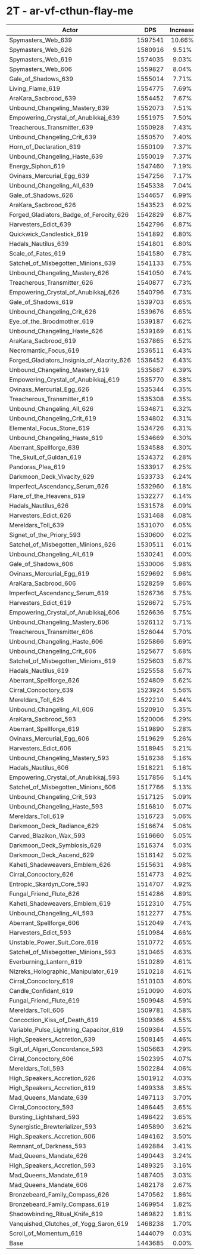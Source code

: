 # 2T - ar-vf-cthun-flay-me
| Actor | DPS | Increase |
|---|:---:|:---:|
|Spymasters_Web_639|1597541|10.66%|
|Spymasters_Web_626|1580916|9.51%|
|Spymasters_Web_619|1574035|9.03%|
|Spymasters_Web_606|1559827|8.04%|
|Gale_of_Shadows_639|1555014|7.71%|
|Living_Flame_619|1554775|7.69%|
|AraKara_Sacbrood_639|1554452|7.67%|
|Unbound_Changeling_Mastery_639|1552073|7.51%|
|Empowering_Crystal_of_Anubikkaj_639|1551975|7.50%|
|Treacherous_Transmitter_639|1550928|7.43%|
|Unbound_Changeling_Crit_639|1550570|7.40%|
|Horn_of_Declaration_619|1550109|7.37%|
|Unbound_Changeling_Haste_639|1550019|7.37%|
|Energy_Siphon_619|1547460|7.19%|
|Ovinaxs_Mercurial_Egg_639|1547256|7.17%|
|Unbound_Changeling_All_639|1545338|7.04%|
|Gale_of_Shadows_626|1544657|6.99%|
|AraKara_Sacbrood_626|1543523|6.92%|
|Forged_Gladiators_Badge_of_Ferocity_626|1542829|6.87%|
|Harvesters_Edict_639|1542796|6.87%|
|Quickwick_Candlestick_619|1541892|6.80%|
|Hadals_Nautilus_639|1541801|6.80%|
|Scale_of_Fates_619|1541580|6.78%|
|Satchel_of_Misbegotten_Minions_639|1541133|6.75%|
|Unbound_Changeling_Mastery_626|1541050|6.74%|
|Treacherous_Transmitter_626|1540877|6.73%|
|Empowering_Crystal_of_Anubikkaj_626|1540796|6.73%|
|Gale_of_Shadows_619|1539703|6.65%|
|Unbound_Changeling_Crit_626|1539676|6.65%|
|Eye_of_the_Broodmother_619|1539187|6.62%|
|Unbound_Changeling_Haste_626|1539169|6.61%|
|AraKara_Sacbrood_619|1537865|6.52%|
|Necromantic_Focus_619|1536511|6.43%|
|Forged_Gladiators_Insignia_of_Alacrity_626|1536452|6.43%|
|Unbound_Changeling_Mastery_619|1535867|6.39%|
|Empowering_Crystal_of_Anubikkaj_619|1535770|6.38%|
|Ovinaxs_Mercurial_Egg_626|1535344|6.35%|
|Treacherous_Transmitter_619|1535308|6.35%|
|Unbound_Changeling_All_626|1534871|6.32%|
|Unbound_Changeling_Crit_619|1534802|6.31%|
|Elemental_Focus_Stone_619|1534726|6.31%|
|Unbound_Changeling_Haste_619|1534669|6.30%|
|Aberrant_Spellforge_639|1534588|6.30%|
|The_Skull_of_Guldan_619|1534372|6.28%|
|Pandoras_Plea_619|1533917|6.25%|
|Darkmoon_Deck_Vivacity_629|1533733|6.24%|
|Imperfect_Ascendancy_Serum_626|1532960|6.18%|
|Flare_of_the_Heavens_619|1532277|6.14%|
|Hadals_Nautilus_626|1531578|6.09%|
|Harvesters_Edict_626|1531468|6.08%|
|Mereldars_Toll_639|1531070|6.05%|
|Signet_of_the_Priory_593|1530600|6.02%|
|Satchel_of_Misbegotten_Minions_626|1530511|6.01%|
|Unbound_Changeling_All_619|1530241|6.00%|
|Gale_of_Shadows_606|1530006|5.98%|
|Ovinaxs_Mercurial_Egg_619|1529692|5.96%|
|AraKara_Sacbrood_606|1528259|5.86%|
|Imperfect_Ascendancy_Serum_619|1526736|5.75%|
|Harvesters_Edict_619|1526672|5.75%|
|Empowering_Crystal_of_Anubikkaj_606|1526636|5.75%|
|Unbound_Changeling_Mastery_606|1526112|5.71%|
|Treacherous_Transmitter_606|1526044|5.70%|
|Unbound_Changeling_Haste_606|1525866|5.69%|
|Unbound_Changeling_Crit_606|1525677|5.68%|
|Satchel_of_Misbegotten_Minions_619|1525603|5.67%|
|Hadals_Nautilus_619|1525558|5.67%|
|Aberrant_Spellforge_626|1524809|5.62%|
|Cirral_Concoctory_639|1523924|5.56%|
|Mereldars_Toll_626|1522210|5.44%|
|Unbound_Changeling_All_606|1520910|5.35%|
|AraKara_Sacbrood_593|1520006|5.29%|
|Aberrant_Spellforge_619|1519890|5.28%|
|Ovinaxs_Mercurial_Egg_606|1519629|5.26%|
|Harvesters_Edict_606|1518945|5.21%|
|Unbound_Changeling_Mastery_593|1518238|5.16%|
|Hadals_Nautilus_606|1518221|5.16%|
|Empowering_Crystal_of_Anubikkaj_593|1517856|5.14%|
|Satchel_of_Misbegotten_Minions_606|1517766|5.13%|
|Unbound_Changeling_Crit_593|1517125|5.09%|
|Unbound_Changeling_Haste_593|1516810|5.07%|
|Mereldars_Toll_619|1516723|5.06%|
|Darkmoon_Deck_Radiance_629|1516674|5.06%|
|Carved_Blazikon_Wax_593|1516660|5.05%|
|Darkmoon_Deck_Symbiosis_629|1516374|5.03%|
|Darkmoon_Deck_Ascend_629|1516142|5.02%|
|Kaheti_Shadeweavers_Emblem_626|1515631|4.98%|
|Cirral_Concoctory_626|1514773|4.92%|
|Entropic_Skardyn_Core_593|1514707|4.92%|
|Fungal_Friend_Flute_626|1514286|4.89%|
|Kaheti_Shadeweavers_Emblem_619|1512310|4.75%|
|Unbound_Changeling_All_593|1512277|4.75%|
|Aberrant_Spellforge_606|1512049|4.74%|
|Harvesters_Edict_593|1510984|4.66%|
|Unstable_Power_Suit_Core_619|1510772|4.65%|
|Satchel_of_Misbegotten_Minions_593|1510465|4.63%|
|Everburning_Lantern_619|1510289|4.61%|
|Nizreks_Holographic_Manipulator_619|1510218|4.61%|
|Cirral_Concoctory_619|1510103|4.60%|
|Candle_Confidant_619|1510090|4.60%|
|Fungal_Friend_Flute_619|1509948|4.59%|
|Mereldars_Toll_606|1509781|4.58%|
|Concoction_Kiss_of_Death_619|1509366|4.55%|
|Variable_Pulse_Lightning_Capacitor_619|1509364|4.55%|
|High_Speakers_Accretion_639|1508145|4.46%|
|Sigil_of_Algari_Concordance_593|1505663|4.29%|
|Cirral_Concoctory_606|1502395|4.07%|
|Mereldars_Toll_593|1502284|4.06%|
|High_Speakers_Accretion_626|1501912|4.03%|
|High_Speakers_Accretion_619|1499338|3.85%|
|Mad_Queens_Mandate_639|1497113|3.70%|
|Cirral_Concoctory_593|1496445|3.65%|
|Bursting_Lightshard_593|1496422|3.65%|
|Synergistic_Brewterializer_593|1495890|3.62%|
|High_Speakers_Accretion_606|1494162|3.50%|
|Remnant_of_Darkness_593|1492884|3.41%|
|Mad_Queens_Mandate_626|1490443|3.24%|
|High_Speakers_Accretion_593|1489325|3.16%|
|Mad_Queens_Mandate_619|1487405|3.03%|
|Mad_Queens_Mandate_606|1482178|2.67%|
|Bronzebeard_Family_Compass_626|1470562|1.86%|
|Bronzebeard_Family_Compass_619|1469954|1.82%|
|Shadowbinding_Ritual_Knife_619|1469822|1.81%|
|Vanquished_Clutches_of_Yogg_Saron_619|1468238|1.70%|
|Scroll_of_Momentum_619|1444079|0.03%|
|Base|1443685|0.00%|
